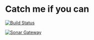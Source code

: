 # Catch me if you can

[![Build Status](https://travis-ci.org/hnuttin/libgdx-cmiyc.svg?branch=master)](https://travis-ci.org/hnuttin/libgdx-cmiyc)

[![Sonar Gateway](https://sonarcloud.io/api/project_badges/measure?project=cmiyce&metric=alert_status)](https://sonarcloud.io/dashboard?id=cmiyce)

